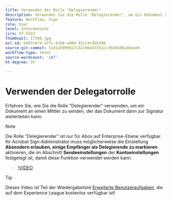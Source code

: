 ```yaml
---
title: Verwenden der Rolle "Delegierender"
description: Verwenden Sie die Rolle "Delegierender", um ein Dokument an einen Mittler zu senden, der das Dokument dann zur Signatur weiterleiten kann.
feature: Workflow, Sign
role: User
level: Intermediate
jira: KT-5322
thumbnail: 17366.jpg
exl-id: b9d7c6f4-a7fc-4cb8-a80d-91cc4c5b5298
source-git-commit: 51d1a59999a7132cb6e47351cc39a93d9a38eaeb
workflow-type: tm+mt
source-wordcount: '107'
ht-degree: 3%

---
```


# Verwenden der Delegatorrolle

Erfahren Sie, wie Sie die Rolle &quot;Delegierender&quot; verwenden, um ein Dokument an einen Mittler zu senden, der das Dokument dann zur Signatur weiterleiten kann.

>[!NOTE]
>
>Die Rolle &quot;Delegierender&quot; ist nur für Abos auf Enterprise-Ebene verfügbar. Ihr Acrobat Sign-Administrator muss möglicherweise die Einstellung **Absendern erlauben, einige Empfänger als Delegierende zu markieren** aktivieren, die im Abschnitt **Sendeeinstellungen** der **Kontoeinstellungen** festgelegt ist, damit diese Funktion verwendet werden kann.

>[!VIDEO](https://video.tv.adobe.com/v/343621?quality=12&learn=on&hidetitle=true)

>[!TIP]
>
>Dieses Video ist Teil der Wiedergabeliste [Erweiterte Benutzeraufgaben](https://experienceleague.adobe.com/de/playlists/acrobat-sign-perform-advanced-tasks-business-users), die auf dem Experience League kostenlos verfügbar ist!
